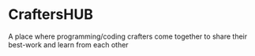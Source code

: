 # CraftersHUB
A place where programming/coding crafters come together to share their best-work and learn from each other






